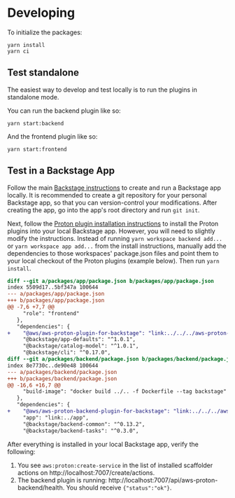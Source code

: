 # Developing

To initialize the packages:

```
yarn install
yarn ci
```

## Test standalone

The easiest way to develop and test locally is to run the plugins in standalone mode.

You can run the backend plugin like so:

```
yarn start:backend
```

And the frontend plugin like so:

```
yarn start:frontend
```

## Test in a Backstage App

Follow the main [Backstage instructions](https://backstage.io/docs/getting-started/create-an-app) to create and run a Backstage app locally.  It is recommended to create a git repository for your personal Backstage app, so that you can version-control your modifications.  After creating the app, go into the app's root directory and run `git init`.

Next, follow the [Proton plugin installation instructions](install.md) to install the Proton plugins into your local Backstage app.  However, you will need to slightly modify the instructions.  Instead of running `yarn workspace backend add...` or `yarn workspace app add...` from the install instructions, manually add the dependencies to those workspaces' package.json files and point them to your local checkout of the Proton plugins (example below).  Then run `yarn install`.

```diff
diff --git a/packages/app/package.json b/packages/app/package.json
index 5509d17..5bf347a 100644
--- a/packages/app/package.json
+++ b/packages/app/package.json
@@ -7,6 +7,7 @@
     "role": "frontend"
   },
   "dependencies": {
+    "@aws/aws-proton-plugin-for-backstage": "link:../../../aws-proton-plugins-for-backstage/plugins/aws-proton",
     "@backstage/app-defaults": "^1.0.1",
     "@backstage/catalog-model": "^1.0.1",
     "@backstage/cli": "^0.17.0",
diff --git a/packages/backend/package.json b/packages/backend/package.json
index 8e7730c..de90e48 100644
--- a/packages/backend/package.json
+++ b/packages/backend/package.json
@@ -16,6 +16,7 @@
     "build-image": "docker build ../.. -f Dockerfile --tag backstage"
   },
   "dependencies": {
+    "@aws/aws-proton-backend-plugin-for-backstage": "link:../../../aws-proton-plugins-for-backstage/plugins/aws-proton-backend",
     "app": "link:../app",
     "@backstage/backend-common": "^0.13.2",
     "@backstage/backend-tasks": "^0.3.0",
```

After everything is installed in your local Backstage app, verify the following:
1. You see `aws:proton:create-service` in the list of installed scaffolder actions on http://localhost:7007/create/actions.
2. The backend plugin is running: http://localhost:7007/api/aws-proton-backend/health. You should receive `{"status":"ok"}`.
